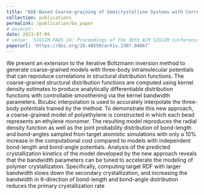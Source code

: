 ```yaml
---
title: "KDE-Based Coarse-graining of Semicrystalline Systems with Correlated Three-body Intramolecular Interaction"
collection: publications
permalink: /publication/ba_paper
# excerpt:
date: 2023-07-09
# venue: 'SIGSIM-PADS 24: Proceedings of the 38th ACM SIGSIM Conference on Principles of Advanced Discrete Simulation'
paperurl: 'https://doi.org/10.48550/arXiv.2307.04067'
---
```

We present an extension to the iterative Boltzmann inversion method to generate coarse-grained models with three-body intramolecular potentials that can reproduce correlations in structural distribution functions. The coarse-grained structural distribution functions are computed using kernel density estimates to produce analytically differentiable distribution functions with controllable smoothening via the kernel bandwidth parameters. Bicubic interpolation is used to accurately interpolate the three-body potentials trained by the method. To demonstrate this new approach, a coarse-grained model of polyethylene is constructed in which each bead represents an ethylene monomer. The resulting model reproduces the radial density function as well as the joint probability distribution of bond-length and bond-angles sampled from target atomistic simulations with only a 10% increase in the computational cost compared to models with independent bond-length and bond-angle potentials. Analysis of the predicted crystallization kinetics of the model developed by the new approach reveals that the bandwidth parameters can be tuned to accelerate the modeling of polymer crystallization. Specifically, computing target RDF with larger bandwidth slows down the secondary crystallization, and increasing the bandwidth in θ-direction of bond-length and bond-angle distribution reduces the primary crystallization rate 